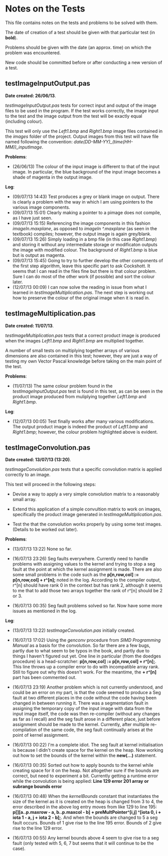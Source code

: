 Notes on the Tests
====================

This file contains notes on the tests and problems to be solved with them.

The date of creation of a test should be given with that particular test (in **bold**).

Problems should be given with the date (an approx. time) on which the problem was encountered.

New code should be committed before or after conducting a new version of a test.

testImageInputOutput.pas
--------------------------

**Date created: 26/06/13**.

*testImageInputOutput.pas* tests for correct input and output of the image files to be used in the program. If the test works correctly, the image input to the test and the image output from the test will be exactly equal (including colour).

This test will only use the *Left1.bmp* and *Right1.bmp* image files contained in the *images* folder of the project. Output images from this test will have file named following the convention: *date(DD-MM-YY)_(time(HH-MM))_inputImage*.

**Problems**:

* (26/06/13) The colour of the input image is different to that of the input image. In particular, the blue background of the input image becomes a shade of magenta in the output image.

**Log**:

* (09/07/13 14:43) Test produces a grey or blank image on output. There is clearly a problem with the way in which I am using pointers to the various image components.
* (09/07/13 15:01) Clearly making a pointer to a pimage does not compile, as I have just seen.
* (09/07/13 15:15) Referencing the image components in this fashion *imageIn.maxplane*, as opposed to *imageIn ^.maxplane* (as seen in the textbook) compiles; however, the output image is again grey/blank.
* (09/07/13 15:26) Simply loading in a bmp file (in this case *Right1.bmp*) and storing it without any intermediate storage or modificaton outputs the image with modified colour. The background of *Right1.bmp* is blue but is output as magenta.
* (09/07/13 15:45) Going to try to further develop the other components of the first step algorithm, leave this specific part to ask Cockshott. It seems that I can read in the files fine but there is that colour problem. Sure I can do most of the other work (if possible) and sort the colour later.
* (12/07/13 00:09) I can now solve the reading in issue from what I learned in *testImageMultiplication.pas*. The next step is working out how to preserve the colour of the original image when it is read in.


testImageMultiplication.pas
-----------------------------

**Date created: 11/07/13**.

*testImageMultiplication.pas* tests that a correct product image is produced when the images *Left1.bmp* and *Right1.bmp* are multiplied together.

A number of small tests on multiplying together arrays of various dimensions are also contained in this test; however, they are just a way of testing my own Vector Pascal knowledge before taking on the main point of the test.

**Problems**:

* (11/07/13) The same colour problem found in the *testImageInputOutput.pas* test is found in this test, as can be seen in the product image produced from muliplying together *Left1.bmp* and *Right1.bmp*.

**Log**:

* (12/07/13 00:05) Test finally works after many various modifications. The output product image is indeed the product of *Left1.bmp* and *Right1.bmp*; however, the colour problem highlighted above is evident.


testImageConvolution.pas
--------------------------

**Date created: 13/07/13 (13:20)**.

*testImageConvolution.pas* tests that a specific convolution matrix is applied correctly to an image.

This test will proceed in the following steps:

* Devise a way to apply a very simple convolution matrix to a reasonably small array.

* Extend this application of a simple convultion matrix to work on images, specifically the product image generated in *testImageMultiplication.pas*.

* Test the that the convolution works properly by using some test images. (Details to be worked out later).

**Problems**:

* (13/07/13 13:22) None so far.

* (16/07/13 23:26) Seg faults everywhere. Currently need to handle problems with assigning values to the kernel and trying to stop a seg fault at the point at which the kernel assignment is made. There are also some small problems in the code such as the **p[n,row,col] := p[n,row,col] +  r^[n];** noted in the log. According to the compiler output, r^[n] should have rank 0 in the context but has rank 2, although it seems to me that to add those two arrays together the rank of r^[n] should be 2 or 3.

* (16/07/13 00:35) Seg fault problems solved so far. Now have some more issues as mentioned in the log.

**Log**:

* (13/07/13 13:22) *testImageConvolution.pas* initially created.

* (16/07/13 17:02) Using the *genconv* procedure from *SIMD Programming Manual* as a basis for the convolution. So far there are a few bugs, partly due to what seem to be typos in the book, and partly due to things I haven't figured out yet. One line in particular (from the doedges procedure) is a head-scratcher: **p[n,row,col] := p[n,row,col] +  r^[n];**. This line throws up a compiler error to do with incompatible array rank. Still to figure out why this doesn't work. For the meantime, the **+ r^[n]** part has been commented out.

* (16/07/13 23:19) Another problem which is not currently understood, and could be an error on my part, is that the code seemed to produce a Seg fault at two different places in the code without the code having been changed in between running it. There was a segmentation fault in assigning the temporary copy of the input image with data from the input image itself, the code was then re-compiler (without any changes as far as I recall) and the seg fault arose in a different place, just before assignment should be made to the kernel. Currently, after multiple re-compilation of the same code, the seg fault continually arises at the point of kernel assignment.

* (16/07/13 00:22) I'm a complete idiot. The seg fault at kernel initialisation is because I didn't create space for the kernel on the heap. Now working out how to set the bounds of the kernel within the **new(...)** statement.

* (16/07/13 00:35) Sorted out how to apply bounds to the kernel while creating space for it on the heap. Not altogether sure if the bounds are correct, but need to experiment a bit. Currently getting a runtime error while the convolution is being applied: **Line    129 error    201 array or subrange bounds error**

* (16/07/13 00:48) When the *kernelBounds* constant that instantiates the size of the kernel as it is created on the heap is changed from 3 to 4, the error described in the above log entry moves from like 129 to line 195: **p[][a..p.maxrow - a, b..p.maxcol - b] + preMultPointer^[i,j] ^[iota 0, i + iota 1 - a, j + iota 2 - b];**. And when the bounds are changed to 5 a seg fault occurs. Bounds of 1 give rise to the line 195 error. Bounds of 2 give rise to the line 129 error.

* (16/07/13 00:55) Any kernel bounds above 4 seem to give rise to a seg fault (only tested with 5, 6, 7 but seems that it will continue to be the case).








